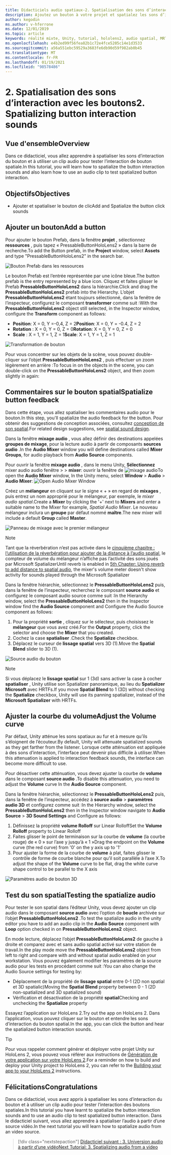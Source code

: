 ```yaml
---
title: Didacticiels audio spatiaux-2. Spatialisation des sons d’interaction avec les boutons
description: Ajoutez un bouton à votre projet et spatialez les sons d’interaction du bouton.
author: kegodin
ms.author: v-hferrone
ms.date: 12/01/2019
ms.topic: article
keywords: réalité mixte, Unity, tutorial, hololens2, audio spatial, MRTK, boîte à outils de réalité mixte, UWP, Windows 10, HRTF, fonction de transfert liée aux têtes, réverbération, Microsoft Spatializer, prefabs, courbe de volume
ms.openlocfilehash: e4b2ed99f56fea82b1c72e4fce5205c14e1d3533
ms.sourcegitcommit: a56a551ebc59529a3683fe6db90d59f982ab0b45
ms.translationtype: MT
ms.contentlocale: fr-FR
ms.lasthandoff: 01/19/2021
ms.locfileid: "98578486"
---
```

# <a name="2-spatializing-button-interaction-sounds"></a><span data-ttu-id="33c50-105">2. Spatialisation des sons d’interaction avec les boutons</span><span class="sxs-lookup"><span data-stu-id="33c50-105">2. Spatializing button interaction sounds</span></span>

## <a name="overview"></a><span data-ttu-id="33c50-106">Vue d'ensemble</span><span class="sxs-lookup"><span data-stu-id="33c50-106">Overview</span></span>

<span data-ttu-id="33c50-107">Dans ce didacticiel, vous allez apprendre à spatialiser les sons d’interaction du bouton et à utiliser un clip audio pour tester l’interaction de bouton spatiale.</span><span class="sxs-lookup"><span data-stu-id="33c50-107">In this tutorial, you will learn how to spatialize the button interaction sounds and also learn how to use an audio clip to test spatialized button interaction.</span></span>  

## <a name="objectives"></a><span data-ttu-id="33c50-108">Objectifs</span><span class="sxs-lookup"><span data-stu-id="33c50-108">Objectives</span></span>

* <span data-ttu-id="33c50-109">Ajouter et spatialiser le bouton de clic</span><span class="sxs-lookup"><span data-stu-id="33c50-109">Add and Spatialize the button click sounds</span></span>

## <a name="add-a-button"></a><span data-ttu-id="33c50-110">Ajouter un bouton</span><span class="sxs-lookup"><span data-stu-id="33c50-110">Add a button</span></span>

<span data-ttu-id="33c50-111">Pour ajouter le bouton Prefab, dans la fenêtre **projet** , sélectionnez **ressources** , puis tapez « PressableButtonHoloLens2 » dans la barre de recherche.</span><span class="sxs-lookup"><span data-stu-id="33c50-111">To add the Button prefab, in the **Project** window, select **Assets** and type "PressableButtonHoloLens2" in the search bar.</span></span>

![Bouton Prefab dans les ressources](images/spatial-audio/spatial-audio-02-section1-step1-1.png)

<span data-ttu-id="33c50-113">Le bouton Prefab est l’entrée représentée par une icône bleue.</span><span class="sxs-lookup"><span data-stu-id="33c50-113">The button prefab is the entry represented by a blue icon.</span></span> <span data-ttu-id="33c50-114">Cliquez et faites glisser le Prefab **PressableButtonHoloLens2** dans la hiérarchie.</span><span class="sxs-lookup"><span data-stu-id="33c50-114">Click and drag the **PressableButtonHoloLens2** prefab into the Hierarchy.</span></span> <span data-ttu-id="33c50-115">L’objet **PressableButtonHoloLens2** étant toujours sélectionné, dans la fenêtre de l’inspecteur, configurez le composant **transformer** comme suit :</span><span class="sxs-lookup"><span data-stu-id="33c50-115">With the **PressableButtonHoloLens2** object still selected, in the Inspector window, configure the **Transform** component as follows:</span></span>

* <span data-ttu-id="33c50-116">**Position**: X = 0, Y =-0,4, Z = 2</span><span class="sxs-lookup"><span data-stu-id="33c50-116">**Position**: X = 0, Y = -0.4, Z = 2</span></span>
* <span data-ttu-id="33c50-117">**Rotation** : X = 0, Y = 0, Z = 0</span><span class="sxs-lookup"><span data-stu-id="33c50-117">**Rotation**: X = 0, Y = 0, Z = 0</span></span>
* <span data-ttu-id="33c50-118">**Scale** : X = 1, Y = 1, Z = 1</span><span class="sxs-lookup"><span data-stu-id="33c50-118">**Scale**: X = 1, Y = 1, Z = 1</span></span>

![Transformation de bouton](images/spatial-audio/spatial-audio-02-section1-step1-2.png)

<span data-ttu-id="33c50-120">Pour vous concentrer sur les objets de la scène, vous pouvez double-cliquer sur l’objet **PressableButtonHoloLens2** , puis effectuer un zoom légèrement en arrière :</span><span class="sxs-lookup"><span data-stu-id="33c50-120">To focus in on the objects in the scene, you can double-click on the **PressableButtonHoloLens2** object, and then zoom slightly in again:</span></span>

## <a name="spatialize-button-feedback"></a><span data-ttu-id="33c50-121">Commentaires sur le bouton spatial</span><span class="sxs-lookup"><span data-stu-id="33c50-121">Spatialize button feedback</span></span>

<span data-ttu-id="33c50-122">Dans cette étape, vous allez spatialiser les commentaires audio pour le bouton.</span><span class="sxs-lookup"><span data-stu-id="33c50-122">In this step, you'll spatialize the audio feedback for the button.</span></span> <span data-ttu-id="33c50-123">Pour obtenir des suggestions de conception associées, consultez [conception de son spatial](../../../design/spatial-sound-design.md).</span><span class="sxs-lookup"><span data-stu-id="33c50-123">For related design suggestions, see [spatial sound design](../../../design/spatial-sound-design.md).</span></span>

<span data-ttu-id="33c50-124">Dans la fenêtre **mixage audio** , vous allez définir des destinations appelées **groupes de mixage**, pour la lecture audio à partir de composants **sources audio** .</span><span class="sxs-lookup"><span data-stu-id="33c50-124">In the **Audio Mixer** window you will define destinations called **Mixer Groups**, for audio playback from **Audio Source** components.</span></span>

<span data-ttu-id="33c50-125">Pour ouvrir la fenêtre **mixage audio** , dans le menu Unity, **Sélectionnez** mixer audio audio fenêtre  >    >  **mixer**: ouvrir la fenêtre de ![ mixage audio](images/spatial-audio/spatial-audio-02-section2-step1-1.png)</span><span class="sxs-lookup"><span data-stu-id="33c50-125">To open the **Audio Mixer** window, In the Unity menu, select **Window** > **Audio** > **Audio Mixer**: ![Open Audio Mixer Window](images/spatial-audio/spatial-audio-02-section2-step1-1.png)</span></span>

 <span data-ttu-id="33c50-126">Créez un **mélangeur** en cliquant sur le signe « + » en regard de **mixages** , puis entrez un nom approprié pour le mélangeur, par exemple, le _mixer audio spatial_.</span><span class="sxs-lookup"><span data-stu-id="33c50-126">Create a **Mixer** by clicking the '+' next to **Mixers** and enter a suitable name to the Mixer for example, _Spatial Audio Mixer_.</span></span> <span data-ttu-id="33c50-127">Le nouveau mélangeur inclura un **groupe** par défaut nommé **maître**.</span><span class="sxs-lookup"><span data-stu-id="33c50-127">The new mixer will include a default **Group** called **Master**.</span></span>

![Panneau de mixage avec le premier mélangeur](images/spatial-audio/spatial-audio-02-section2-step1-2.png)

> [!NOTE]
> <span data-ttu-id="33c50-129">Tant que la réverbération n’est pas activée dans le [cinquième chapitre : l’utilisation de la réverbération pour ajouter de la distance à l’audio spatial](unity-spatial-audio-ch5.md), le compteur de volume du mélangeur n’affiche pas l’activité des sons joués par Microsoft Spatializer</span><span class="sxs-lookup"><span data-stu-id="33c50-129">Until reverb is enabled in [5th Chapter: Using reverb to add distance to spatial audio](unity-spatial-audio-ch5.md), the mixer's volume meter doesn't show activity for sounds played through the Microsoft Spatializer</span></span>

<span data-ttu-id="33c50-130">Dans la fenêtre hiérarchie, sélectionnez le **PressableButtonHoloLens2** puis, dans la fenêtre de l’inspecteur, recherchez le composant **source audio** et configurez le composant audio source comme suit :</span><span class="sxs-lookup"><span data-stu-id="33c50-130">In the Hierarchy window, select the **PressableButtonHoloLens2** then in the Inspector window find the **Audio Source** component and Configure the Audio Source component as follows:</span></span>

1. <span data-ttu-id="33c50-131">Pour la propriété **sortie** , cliquez sur le sélecteur, puis choisissez le **mélangeur** que vous avez créé.</span><span class="sxs-lookup"><span data-stu-id="33c50-131">For the **Output** property, click the selector and choose the **Mixer** that you created.</span></span>
2. <span data-ttu-id="33c50-132">Cochez la case **spatialiser** .</span><span class="sxs-lookup"><span data-stu-id="33c50-132">Check the **Spatialize** checkbox.</span></span>
3. <span data-ttu-id="33c50-133">Déplacez le curseur de **lissage spatial** vers 3D (1).</span><span class="sxs-lookup"><span data-stu-id="33c50-133">Move the **Spatial Blend** slider to 3D (1).</span></span>

![Source audio du bouton](images/spatial-audio/spatial-audio-02-section2-step1-3.png)

> [!NOTE]
> <span data-ttu-id="33c50-135">Si vous déplacez le **lissage spatial** sur 1 (3d) sans activer la case à cocher **spatialiser** , Unity utilise son Spatializer panoramique, au lieu du **Spatializer Microsoft** avec HRTFs.</span><span class="sxs-lookup"><span data-stu-id="33c50-135">If you move **Spatial Blend** to 1 (3D) without checking the **Spatialize** checkbox, Unity will use its panning spatializer, instead of the **Microsoft Spatializer** with HRTFs.</span></span>

## <a name="adjust-the-volume-curve"></a><span data-ttu-id="33c50-136">Ajuster la courbe du volume</span><span class="sxs-lookup"><span data-stu-id="33c50-136">Adjust the Volume curve</span></span>

<span data-ttu-id="33c50-137">Par défaut, Unity atténue les sons spatiaux au fur et à mesure qu’ils s’éloignent de l’écouteur.</span><span class="sxs-lookup"><span data-stu-id="33c50-137">By default, Unity will attenuate spatialized sounds as they get farther from the listener.</span></span> <span data-ttu-id="33c50-138">Lorsque cette atténuation est appliquée à des sons d’interaction, l’interface peut devenir plus difficile à utiliser.</span><span class="sxs-lookup"><span data-stu-id="33c50-138">When this attenuation is applied to interaction feedback sounds, the interface can become more difficult to use.</span></span>

<span data-ttu-id="33c50-139">Pour désactiver cette atténuation, vous devez ajuster la courbe de **volume** dans le composant **source audio** .</span><span class="sxs-lookup"><span data-stu-id="33c50-139">To disable this attenuation, you need to adjust the **Volume** curve In the **Audio Source** component.</span></span>

<span data-ttu-id="33c50-140">Dans la fenêtre hiérarchie, sélectionnez le **PressableButtonHoloLens2** puis, dans la fenêtre de l’inspecteur, accédez à **source audio**  >  **paramètres audio 3D** et configurez comme suit :</span><span class="sxs-lookup"><span data-stu-id="33c50-140">In the Hierarchy window, select the **PressableButtonHoloLens2** then in the Inspector window navigate to  **Audio Source** > **3D Sound Settings** and Configure as follows:</span></span>

1. <span data-ttu-id="33c50-141">Définissez la propriété **volume Rolloff** sur Linear Rolloff</span><span class="sxs-lookup"><span data-stu-id="33c50-141">Set the **Volume Rolloff** property to Linear Rolloff</span></span>
2. <span data-ttu-id="33c50-142">Faites glisser le point de terminaison sur la courbe de **volume** (la courbe rouge) de « 0 » sur l’axe y jusqu’à « 1 »</span><span class="sxs-lookup"><span data-stu-id="33c50-142">Drag the endpoint on the **Volume** curve (the red curve) from '0' on the y axis up to '1'</span></span>
3. <span data-ttu-id="33c50-143">Pour ajuster la forme de la courbe de **volume** à plat, faites glisser le contrôle de forme de courbe blanche pour qu’il soit parallèle à l’axe X.</span><span class="sxs-lookup"><span data-stu-id="33c50-143">To adjust the shape of the **Volume** curve to be flat, drag the white curve shape control to be parallel to the X axis</span></span>

![Paramètres audio de bouton 3D](images/spatial-audio/spatial-audio-02-section3-step1-1.png)

## <a name="testing-the-spatialize-audio"></a><span data-ttu-id="33c50-145">Test du son spatial</span><span class="sxs-lookup"><span data-stu-id="33c50-145">Testing the spatialize audio</span></span>

<span data-ttu-id="33c50-146">Pour tester le son spatial dans l’éditeur Unity, vous devez ajouter un clip audio dans le composant **source audio** avec l’option de **boucle** archivée sur l’objet **PressableButtonHoloLens2** .</span><span class="sxs-lookup"><span data-stu-id="33c50-146">To test the spatialize audio in the unity editor you have to add an audio clip in the **Audio Source** component with **Loop** option checked in on **PressableButtonHoloLens2** object.</span></span>

<span data-ttu-id="33c50-147">En mode lecture, déplacez l’objet **PressableButtonHoloLens2** de gauche à droite et comparez avec et sans audio spatial activé sur votre station de travail.</span><span class="sxs-lookup"><span data-stu-id="33c50-147">In the play mode move the **PressableButtonHoloLens2** object from left to right and compare with and without spatial audio enabled on your workstation.</span></span> <span data-ttu-id="33c50-148">Vous pouvez également modifier les paramètres de la source audio pour les tests en procédant comme suit :</span><span class="sxs-lookup"><span data-stu-id="33c50-148">You can also change the Audio Source settings for testing by:</span></span>

* <span data-ttu-id="33c50-149">Déplacement de la propriété de **lissage spatial** entre 0-1 (2D non spatial et 3D spatialic)</span><span class="sxs-lookup"><span data-stu-id="33c50-149">Moving the **Spatial Blend** property between 0 - 1 (2D non-spatialized and 3D spatialized sound)</span></span>
* <span data-ttu-id="33c50-150">Vérification et désactivation de la propriété **spatial**</span><span class="sxs-lookup"><span data-stu-id="33c50-150">Checking and unchecking the **Spatialize** property</span></span>

<span data-ttu-id="33c50-151">Essayez l’application sur HoloLens 2.</span><span class="sxs-lookup"><span data-stu-id="33c50-151">Try out the app on HoloLens 2.</span></span> <span data-ttu-id="33c50-152">Dans l’application, vous pouvez cliquer sur le bouton et entendre les sons d’interaction du bouton spatial.</span><span class="sxs-lookup"><span data-stu-id="33c50-152">In the app, you can click the button and hear the spatialized button interaction sounds.</span></span>

> [!TIP]
> <span data-ttu-id="33c50-153">Pour vous rappeler comment générer et déployer votre projet Unity sur HoloLens 2, vous pouvez vous référer aux instructions de [Génération de votre application sur votre HoloLens 2](mr-learning-base-02.md#building-your-application-to-your-hololens-2).</span><span class="sxs-lookup"><span data-stu-id="33c50-153">For a reminder on how to build and deploy your Unity project to HoloLens 2, you can refer to the [Building your app to your HoloLens 2](mr-learning-base-02.md#building-your-application-to-your-hololens-2) instructions.</span></span>

## <a name="congratulations"></a><span data-ttu-id="33c50-154">Félicitations</span><span class="sxs-lookup"><span data-stu-id="33c50-154">Congratulations</span></span>

<span data-ttu-id="33c50-155">Dans ce didacticiel, vous avez appris à spatialiser les sons d’interaction du bouton et à utiliser un clip audio pour tester l’interaction des boutons spatiales.</span><span class="sxs-lookup"><span data-stu-id="33c50-155">In this tutorial you have learnt to spatialize the button interaction sounds and to use an audio clip to test spatialized button interaction.</span></span> <span data-ttu-id="33c50-156">Dans le didacticiel suivant, vous allez apprendre à spatialiser l’audio à partir d’une source vidéo.</span><span class="sxs-lookup"><span data-stu-id="33c50-156">In the next tutorial you will learn how to spatialize audio from an video source.</span></span>

> [!div class="nextstepaction"]
> [<span data-ttu-id="33c50-157">Didacticiel suivant : 3. Universion audio à partir d’une vidéo</span><span class="sxs-lookup"><span data-stu-id="33c50-157">Next Tutorial: 3. Spatializing audio from a video</span></span>](unity-spatial-audio-ch3.md)
